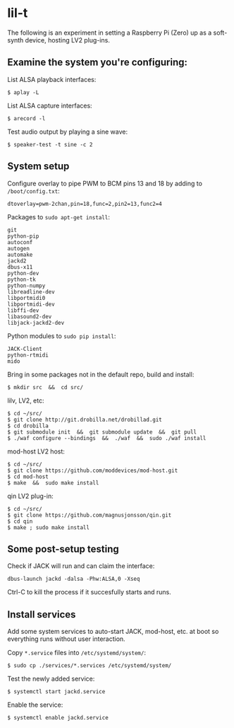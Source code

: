 # lil-t

The following is an experiment in setting a Raspberry Pi (Zero) up as a
soft-synth device, hosting LV2 plug-ins.


## Examine the system you're configuring:
List ALSA playback interfaces:
```
$ aplay -L
```

List ALSA capture interfaces:
```
$ arecord -l
```

Test audio output by playing a sine wave:
```
$ speaker-test -t sine -c 2
```


## System setup

Configure overlay to pipe PWM to BCM pins 13 and 18 by adding to `/boot/config.txt`:
```
dtoverlay=pwm-2chan,pin=18,func=2,pin2=13,func2=4
```

Packages to `sudo apt-get install`:
```
git
python-pip
autoconf
autogen
automake
jackd2
dbus-x11
python-dev
python-tk
python-numpy
libreadline-dev
libportmidi0
libportmidi-dev
libffi-dev
libasound2-dev
libjack-jackd2-dev
```

Python modules to `sudo pip install`:
```
JACK-Client
python-rtmidi
mido
```

Bring in some packages not in the default repo, build and install:
```
$ mkdir src  &&  cd src/
```

lilv, LV2, etc:
```
$ cd ~/src/
$ git clone http://git.drobilla.net/drobillad.git
$ cd drobilla
$ git submodule init  &&  git submodule update  &&  git pull
$ ./waf configure --bindings  &&  ./waf  &&  sudo ./waf install
```

mod-host LV2 host:
```
$ cd ~/src/
$ git clone https://github.com/moddevices/mod-host.git
$ cd mod-host
$ make  &&  sudo make install
```

qin LV2 plug-in:
```
$ cd ~/src/
$ git clone https://github.com/magnusjonsson/qin.git
$ cd qin
$ make ; sudo make install
```


## Some post-setup testing

Check if JACK will run and can claim the interface:
```
dbus-launch jackd -dalsa -Phw:ALSA,0 -Xseq
```
Ctrl-C to kill the process if it succesfully starts and runs.


## Install services
Add some system services to auto-start JACK, mod-host, etc. at boot so
everything runs without user interaction.

Copy `*.service` files into `/etc/systemd/system/`:
```
$ sudo cp ./services/*.services /etc/systemd/system/
```

Test the newly added service:
```
$ systemctl start jackd.service
```

Enable the service:
```
$ systemctl enable jackd.service
```
